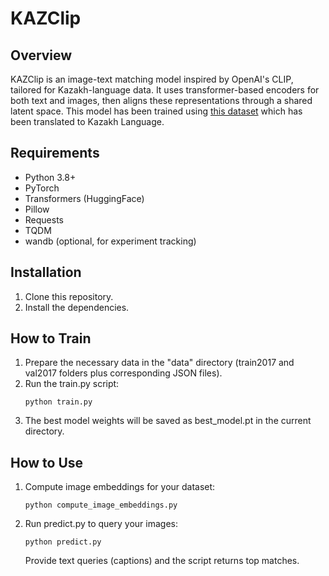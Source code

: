 # KAZClip

## Overview
KAZClip is an image-text matching model inspired by OpenAI's CLIP, tailored for Kazakh-language data. It uses transformer-based encoders for both text and images, then aligns these representations through a shared latent space. This model has been trained using [this dataset](http://images.cocodataset.org/zips/train2017.zip) which has been translated to Kazakh Language.

## Requirements
- Python 3.8+
- PyTorch
- Transformers (HuggingFace)
- Pillow
- Requests
- TQDM
- wandb (optional, for experiment tracking)

## Installation
1. Clone this repository.  
2. Install the dependencies.

## How to Train
1. Prepare the necessary data in the "data" directory (train2017 and val2017 folders plus corresponding JSON files).  
2. Run the train.py script:
   ```
   python train.py
   ```
3. The best model weights will be saved as best_model.pt in the current directory.

## How to Use
1. Compute image embeddings for your dataset:
   ```
   python compute_image_embeddings.py
   ```
2. Run predict.py to query your images:
   ```
   python predict.py
   ```
   Provide text queries (captions) and the script returns top matches.
